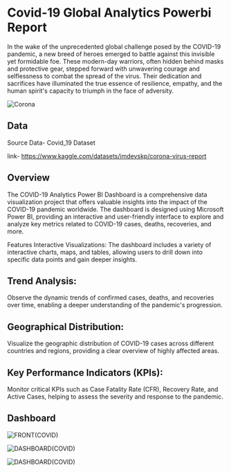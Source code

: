 # Covid-19 Global Analytics Powerbi Report
In the wake of the unprecedented global challenge posed by the COVID-19 pandemic, a new breed of heroes emerged to battle against this invisible yet formidable foe. These modern-day warriors, often hidden behind masks and protective gear, stepped forward with unwavering courage and selflessness to combat the spread of the virus. Their dedication and sacrifices have illuminated the true essence of resilience, empathy, and the human spirit's capacity to triumph in the face of adversity.


![Corona](https://github.com/abyjohn1708/covid-19-case-study-powerbi_project/assets/133591355/a92b563d-edf0-4d83-8f35-94ea62365f21)

## Data
Source Data- Covid_19 Dataset

link- https://www.kaggle.com/datasets/imdevskp/corona-virus-report

## Overview
The COVID-19 Analytics Power BI Dashboard is a comprehensive data visualization project that offers valuable insights into the impact of the COVID-19 pandemic worldwide. The dashboard is designed using Microsoft Power BI, providing an interactive and user-friendly interface to explore and analyze key metrics related to COVID-19 cases, deaths, recoveries, and more.

Features
Interactive Visualizations: The dashboard includes a variety of interactive charts, maps, and tables, allowing users to drill down into specific data points and gain deeper insights.

## Trend Analysis:
Observe the dynamic trends of confirmed cases, deaths, and recoveries over time, enabling a deeper understanding of the pandemic's progression.

## Geographical Distribution:
Visualize the geographic distribution of COVID-19 cases across different countries and regions, providing a clear overview of highly affected areas.

## Key Performance Indicators (KPIs):
Monitor critical KPIs such as Case Fatality Rate (CFR), Recovery Rate, and Active Cases, helping to assess the severity and response to the pandemic.
## Dashboard
![FRONT(COVID)](https://github.com/abyjohn1708/covid-19-case-study-powerbi_project/assets/133591355/f49d65f2-d92f-4774-b28d-640d541ab604)


![DASHBOARD(COVID)](https://github.com/abyjohn1708/covid-19-case-study-powerbi_project/assets/133591355/a6d8690d-04fb-48a9-bc70-4a2e46feb986)


![DASHBOARD(COVID)](https://github.com/abyjohn1708/covid-19-case-study-powerbi_project/assets/133591355/daebd741-8a25-4f04-9257-348221bcaff1)
